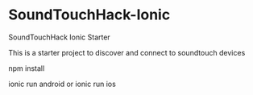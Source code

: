# SoundTouchHack-Ionic
SoundTouchHack Ionic Starter

This is a starter project to discover and connect to soundtouch devices

npm install

ionic run android
or
ionic run ios
